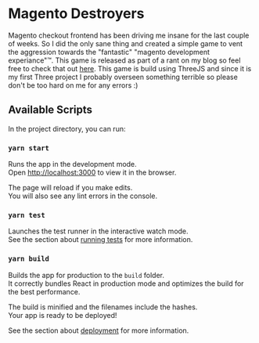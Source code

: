 # Magento Destroyers
Magento checkout frontend has been driving me insane for the last couple of weeks. So I did the only sane thing and created a simple game to vent the aggression towards the "fantastic" "magento development experiance"™. This game is released as part of a rant on my blog so feel free to check that out [here](https://iamwlad.com/blog). This game is build using ThreeJS and since it is my first Three project I probably overseen something terrible so please don't be too hard on me for any errors :) 

## Available Scripts

In the project directory, you can run:

### `yarn start`

Runs the app in the development mode.<br />
Open [http://localhost:3000](http://localhost:3000) to view it in the browser.

The page will reload if you make edits.<br />
You will also see any lint errors in the console.

### `yarn test`

Launches the test runner in the interactive watch mode.<br />
See the section about [running tests](https://facebook.github.io/create-react-app/docs/running-tests) for more information.

### `yarn build`

Builds the app for production to the `build` folder.<br />
It correctly bundles React in production mode and optimizes the build for the best performance.

The build is minified and the filenames include the hashes.<br />
Your app is ready to be deployed!

See the section about [deployment](https://facebook.github.io/create-react-app/docs/deployment) for more information.
